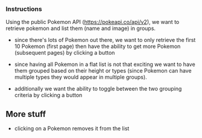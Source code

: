 ### Instructions

Using the public Pokemon API (https://pokeapi.co/api/v2), we want to retrieve pokemon and list them (name and image) in groups.

- since there's lots of Pokemon out there, we want to only retrieve the first 10 Pokemon (first page) then have the ability to get more Pokemon (subsequent pages) by clicking a button

- since having all Pokemon in a flat list is not that exciting we want to have them grouped based on their height or types (since Pokemon can have multiple types they would appear in multiple groups).

- additionally we want the ability to toggle between the two grouping criteria by clicking a button

## More stuff

- clicking on a Pokemon removes it from the list
